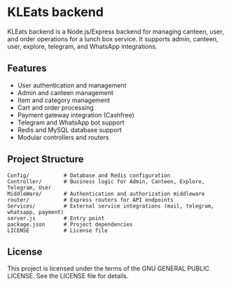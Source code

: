 # KLEats backend

KLEats backend is a Node.js/Express backend for managing canteen, user, and order operations for a lunch box service. It supports admin, canteen, user, explore, telegram, and WhatsApp integrations.

## Features
- User authentication and management
- Admin and canteen management
- Item and category management
- Cart and order processing
- Payment gateway integration (Cashfree)
- Telegram and WhatsApp bot support
- Redis and MySQL database support
- Modular controllers and routers

## Project Structure
```
Config/           # Database and Redis configuration
Controller/       # Business logic for Admin, Canteen, Explore, Telegram, User
MiddleWare/       # Authentication and authorization middleware
router/           # Express routers for API endpoints
Services/         # External service integrations (mail, telegram, whatsapp, payment)
server.js         # Entry point
package.json      # Project dependencies
LICENSE           # License file
```

## License
This project is licensed under the terms of the GNU GENERAL PUBLIC LICENSE. See the LICENSE file for details.
